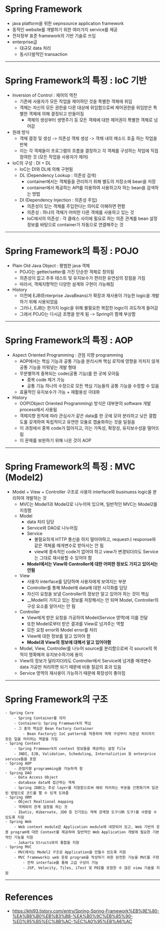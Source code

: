 # Spring Framework
- java platform을 위한 oepnsource application framework
- 동적인 website를 개발하기 위한 여러가지 service를 제공
- 전자정부 표준 framework의 기반 기술로 쓰임
- enterprise급
	- 대규모 data 처리
	- 동시다발적인 transaction
---




# Spring Framework의 특징 : IoC 기반
- Inversion of Control : 제어의 역전
	- 기존에 사용자가 모든 작업을 제어하던 것을 특별한 객체에 위임
	- 객체는 자신의 모든 권한을 다른 대상에 위임함으로써 제어권한을 위임받은 특별한 객체에 의해 결정되고 만들어짐
		- 객체의 생성부터 생명주기 등 모든 객체에 대한 제어권이 특별한 객체로 넘어감
- 원래 방식
	- 객체 결정 및 생성 -> 의존성 객체 생성 -> 객채 내의 메소드 호출 하는 작업을 반복
	- 이는 각 객체들이 프로그램의 흐름을 결정하고 각 객체를 구성하는 작업에 직접 참여한 것 (모든 작업을 사용자가 제어)
- IoC의 구성 : DI + DL
	- IoC는 DI와 DL에 의해 구현됨
	- DL (Dependency Lookup : 의존성 검색)
		- container에서는 객체들을 관리하기 위해 별도의 저장소에 bean을 저장
		- container에서 제공하는 API를 이용하여 사용하고자 하는 bean을 검색하는 방법
	- DI (Dependency Injection : 의존성 주입)
		- 의존성이 있는 객체를 주입한다는 의미로 이해하면 편함
		- 의존성 : 하나의 객체가 어떠한 다른 객체를 사용하고 있는 것
		- IoC에서의 의존성 : 각 클래스 사이에 필요로 하는 의존 관계를 bean 설정 정보를 바탕으로 container가 자동으로 연결해주는 것
---




# Spring Framework의 특징 : POJO
- Plain Old Java Object : 평범한 java 객체
	- POJO는 getter/setter를 가진 단순한 객체로 정의됨
	- 의존성이 없고 추후 테스트 및 유지보수가 편리한 유연성의 장점을 가짐
	- 따라서, 객체지향적인 다양한 설계와 구현이 가능해짐
- History
	- 이전에 EJB(Enterprise JavaBeans)가 확장과 재사용이 가능한 logic을 개발하기 위해 사용되었음
	- 그러나, EJB는 한가지 logic을 위해 불필요한 복잡한 logic이 과도하게 들어감
	- 그래서 POJO는 다시금 조명을 받게 됨 -> Spring이 함께 부상함
---




# Spring Framework의 특징 : AOP
- Aspect Oriented Programming : 관점 지향 programming
	- AOP에서는 핵심 기능과 공통 기능을 분리시켜 핵심 로직에 영향을 끼치지 않게 공통 기능을 끼워넣는 개발 형태
	- 무분별하게 중복되는 code(공통 기능)를 한 곳에 모아둠
		- 중복 code 제거 가능
		- 공통 기능 하나의 수정으로 모든 핵심 기능들의 공통 기능을 수정할 수 있음
	- 효율적인 유지보수가 가능 + 재활용성 극대화
- History
	- OOP(Object Oriented Programming) 방식은 대부분의 software 개발 process에서 사용됨
	- 객체지향 원칙에 따라 관심사가 같은 data를 한 곳에 모아 분리하고 낮은 결합도를 갖게하여 독립적이고 유연한 모듈로 캡슐화하는 것을 일컬음
	- 이 과정에서 중복 code가 많아지고, 이는 가독성, 확장성, 유지보수성을 떨어뜨림
	- 이 문제를 보완하기 위해 나온 것이 AOP
---




# Spring Framework의 특징 : MVC (Model2)
- Model + View + Controller 구조로 사용자 interface와 businuess logic을 분리하여 개발하는 것
	- MVC는 Model1과 Model2로 나누어져 있으며, 일반적인 MVC는 Model2를 지칭함
	- Model
		- data 처리 담당
		- Service와 DAO로 나누어짐
		- Service
			- 불필요하게 HTTP 통신을 하지 말아야하고, request나 response와 같은 객체를 매개변수로 받아서는 안 됨
			- view에 종속적인 code가 없어야 하고 view가 변경되더라도 Service는 그대로 재사용할 수 있어야 함
		- __Model에서는 View와 Controller에 대한 어떠한 정보도 가지고 있어서는 안됨__
	- View
		- 사용자 interface를 담당하며 사용자에게 보여지는 부분
		- Controller를 통해 Model에 data에 대한 시각화를 담당
		- 자신이 요청을 보낼 Controller의 정보만 알고 있어야 하는 것이 핵심
		- __Model이 가지고 있는 정보를 저장해서는 안 되며 Model, Controller의 구성 요소를 알아서는 안 됨
	- Controller
		- View에게 받은 요청을 가공하여 Model(Service 영역)에 이를 전달
		- 또한 Model로부터 받은 결과를 View로 넘겨주는 역할
		- 모든 요청 error와 Model error를 처리
		- View에 대한 정보를 알고 있어야 함
		- __Model과 View의 정보에 대해서 알고 있어야함__
	- Model, View, Controller를 나누어 source를 분리함으로써 각 source의 목적이 명확해져 유지보수하기에 용이
	- View의 정보가 달라지더라도 Controller에서 Service에 넘겨줄 매개변수 data 가공만 처리하면 되기 때문에 비용 절감의 효과 있음
	- Service 영역의 재사용이 가능하기 때문에 확장성이 좋아짐
---




# Spring Framework의 구조
	- Spring Core
		- Spring Container를 의미
		- Container는 Spring Framework의 핵심
		- 그 중의 핵심은 Bean Factory Container
			- Bean Factory는 IoC pattern을 적용하여 객체 구성부터 의존성 처리까지 모든 일을 처리하는 역할을 가짐
	- Spring Context
		- Spring Framework의 context 정보들을 제공하는 설정 file
		- JNDI, EJB, Validation, Scheduling, Internaliztion 등 enterprice service들을 포함
	- Spring AOP
		- 관점지향 programming을 가능하게 함
	- Spring DAO
		- Data Access Object
		- database data에 접근하는 객체
		- Spring JDBC는 추상 layer를 지원함으로써 예외 처리하는 부분을 간편화기켜 일관된 방법으로 코드를 짤 수 있게 도와줌
	- Spring ORM
		- Object Realtional mapping
		- 객체와의 관계 설정을 하는 것
		- Ibatis, Hibernate, JDO 등 인기있는 객체 관계형 도구(OR 도구)를 사용할 수 있도록 지원
	- Spring Web
		- Web context module은 Application module에 내장되어 있고, Web 기반의 응용 program에 대한 Context를 제공하여 일반적인 Web Application 개발에 필요한 기본적인 기능을 지원
		- Jakarta Structs와의 통합을 지원
	- Spring MVC
		- MVC에서는 Model2 구조로 Application을 만들수 있도혹 지원
		- MVC framework는 web 응용 program을 작성하기 위한 완전한 기능을 MVC를 구현
			- 전략 interface를 통해 고급 구성이 가능
			- JSP, Velocity, Tiles, iTest 및 POI를 포함한 수 많은 view 기술을 지원
---




# References
- https://khj93.tistory.com/entry/Spring-Spring-Framework%EB%9E%80-%EA%B8%B0%EB%B3%B8-%EA%B0%9C%EB%85%90-%ED%95%B5%EC%8B%AC-%EC%A0%95%EB%A6%AC



